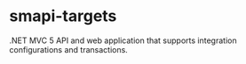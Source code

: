 # smapi-targets
.NET MVC 5 API and web application that supports integration configurations and transactions.
